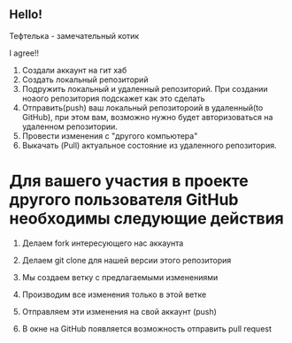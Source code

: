 ## Hello!

Тефтелька - замечательный котик

I agree!!

1. Создали аккаунт  на гит хаб
2. Создать локальный репозиторий
3. Подружить локальный и удаленный репозиторий. При создании ноаого репозитория подскажет как это сделать
4. Отправить(push) ваш локальный репозитороий в удаленный(to GitHub), при этом вам, возможно нужно будет авторизоваться на удаленном репозитории.
5. Провести изменения с "другого компьютера"
6. Выкачать (Pull) актуальное состояние из удаленного репозитория.

# Для вашего участия в проекте другого пользователя GitHub необходимы следующие действия

1. Делаем fork интересующего нас аккаунта
2. Делаем git clone для нашей версии этого репозитория

3. Мы создаем ветку с предлагаемыми изменениями

4. Производим все изменения только в этой ветке 

5. Отправляем эти изменения на свой аккаунт (push)

6. В окне на GitHub появляется возможность отправить pull request

